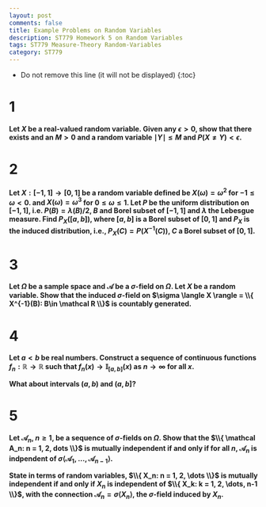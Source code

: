```yaml
---
layout: post
comments: false
title: Example Problems on Random Variables
description: ST779 Homework 5 on Random Variables
tags: ST779 Measure-Theory Random-Variables
category: ST779
---
```


* Do not remove this line (it will not be displayed)
{:toc}

# 1
**Let $X$ be a real-valued random variable. Given any $\epsilon > 0$, show that there exists and an $M>0$ and a random variable $\mid Y \mid \leq M$ and $P(X\neq Y) < \epsilon$.**




# 2
**Let $X:[-1,1] \rightarrow [0,1]$ be a random variable defined be $X(\omega) = \omega^2$ for $- 1 \leq \omega < 0$. and $X(\omega) = \omega^3$ for $0 \leq \omega \leq 1$. Let $P$ be the uniform distribution on $[-1,1]$, i.e. $P(B) = \lambda(B) / 2$, $B$ and Borel subset of $[-1,1]$ and $\lambda$ the Lebesgue measure. Find $P_X([a,b])$, where $[a,b]$ is a Borel subset of $[0,1]$ and $P_X$ is the induced distribution, i.e., $P_X(C) = P(X^{-1}(C))$, $C$ a Borel subset of $[0,1]$.**




# 3
**Let $\Omega$ be a sample space and $\mathcal A$ be a $\sigma$-field on $\Omega$. Let $X$ be a random variable. Show that the induced $\sigma$-field on $\sigma \langle X \rangle = \\{ X^{-1}(B): B\in \mathcal R \\}$ is countably generated.**





# 4
**Let $a<b$ be real numbers. Construct a sequence of continuous functions $f_n: \mathbb R \rightarrow \mathbb R$ such that $f_n(x) \rightarrow \mathbb I_{[a,b]}(x)$ as $n\rightarrow \infty$ for all $x$.**

**What about intervals $(a,b)$ and $(a,b]$?**


# 5
**Let $\mathcal A_n$, $n \geq 1$, be a sequence of $\sigma$-fields on $\Omega$. Show that the $\\{ \mathcal A_n: n = 1, 2, dots \\}$ is mutually independent if and only if for all $n$, $\mathcal A_n$ is indpendent of $\sigma \langle \mathcal A_1, \dots , \mathcal A_{n-1} \rangle$.**

**State in terms of random variables, $\\{ X_n: n = 1, 2, \dots \\}$ is mutually independent if and only if $X_n$ is independent of $\\{ X_k: k = 1, 2, \dots, n-1 \\}$, with the connection $\mathcal A_n = \sigma \langle X_n \rangle$, the $\sigma$-field induced by $X_n$.**